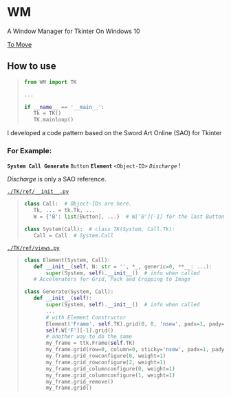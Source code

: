 # WM
A Window Manager for Tkinter On Windows 10

[To Move](https://user-images.githubusercontent.com/73524758/175761318-5dea6c64-f1c1-410e-8abf-7adaa1b886a8.mp4)

## How to use
>~~~Python
>from WM import TK
>
>...
>
>if __name__ == '__main__':
>    Tk = TK()
>    TK.mainloop()
>~~~

I developed a code pattern based on the Sword Art Online (SAO) for Tkinter

###  For Example:

**`System Call Generate`** `Button` **`Element`** `<Object-ID>` _`Discharge`_ !

_Discharge_ is only a SAO reference.

[`./TK/ref/__init__.py`](./TK/ref/__init__.py)
> ~~~Python
> class Call:  # Object-IDs are here.
>    Tk, ... = tk.Tk, ...
>    W = {'B': list[Button], ...}  # W['B'][-1] for the last Button
>
> class System(Call):  # class TK(System, Call.Tk): 
>    Call = Call  # System.Call
> ~~~

 [`./TK/ref/views.py`](./TK/ref/views.py)
> ~~~python
> class Element(System, Call):
>    def __init__(self, N: str = '', *_, generic=0, **__: ...):
>        super(System, self).__init__()  # info when called
>    # Accelerators for Grid, Pack and Cropping to Image
>
> class Generate(System, Call):
>    def __init__(self):
>        super(System, self).__init__()  # info when called
>        ...
>        # with Element Constructor
>        Element('Frame', self.TK).grid(0, 0, 'nsew', padx=1, pady=1)({0: (1, 1), 1: (0, 1), 2: (1, 0)}).grid_remove()
>        self.W['F'][-1].grid()
>        # another way to do the same
>        my_frame = ttk.Frame(self.TK)
>        my_frame.grid(row=0, column=0, sticky='nsew', padx=1, pady=1)
>        my_frame.grid_rowconfigure(0, weight=1)
>        my_frame.grid_rowconfigure(2, weight=1)
>        my_frame.grid_columnconfigure(0, weight=1)
>        my_frame.grid_columnconfigure(1, weight=1)
>        my_frame.grid_remove()
>        my_frame.grid()
> ~~~




